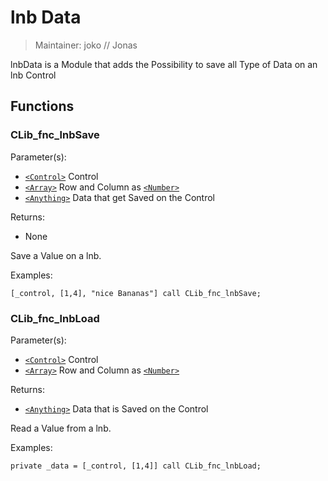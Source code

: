 # lnb Data

> Maintainer: joko // Jonas

lnbData is a Module that adds the Possibility to save all Type of Data on an lnb Control

## Functions

### CLib_fnc_lnbSave

Parameter(s):
* [`<Control>`] Control
* [`<Array>`] Row and Column as [`<Number>`]
* [`<Anything>`] Data that get Saved on the Control

Returns:
* None

Save a Value on a lnb.

Examples:
```sqf
[_control, [1,4], "nice Bananas"] call CLib_fnc_lnbSave;
```

### CLib_fnc_lnbLoad

Parameter(s):
* [`<Control>`] Control
* [`<Array>`] Row and Column as [`<Number>`]

Returns:
* [`<Anything>`] Data that is Saved on the Control

Read a Value from a lnb.

Examples:
```sqf
private _data = [_control, [1,4]] call CLib_fnc_lnbLoad;
```

[`<Control>`]: https://community.bistudio.com/wiki/Control
[`<Anything>`]: https://community.bistudio.com/wiki/Anything
[`<Config>`]: https://community.bistudio.com/wiki/Config
[`<Object>`]: https://community.bistudio.com/wiki/Object
[`<String>`]: https://community.bistudio.com/wiki/String
[`<Number>`]: https://community.bistudio.com/wiki/Number
[`<Array>`]: https://community.bistudio.com/wiki/Array
[`<Position>`]: https://community.bistudio.com/wiki/Position
[`<Color>`]: https://community.bistudio.com/wiki/Color
[`<Boolean>`]: https://community.bistudio.com/wiki/Boolean
[`<Code>`]: https://community.bistudio.com/wiki/Code
[`<Group>`]: https://community.bistudio.com/wiki/Group
[`<Location>`]: https://community.bistudio.com/wiki/Location
[`<Structured Text>`]: https://community.bistudio.com/wiki/Structured_Text
[`<Waypoint>`]: https://community.bistudio.com/wiki/Waypoint
[`<Task>`]: https://community.bistudio.com/wiki/Task
